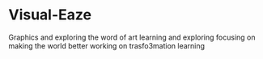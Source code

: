 # Visual-Eaze
Graphics and exploring the word of art
learning and exploring 
focusing on making the world better
working on trasfo3mation 
learning
